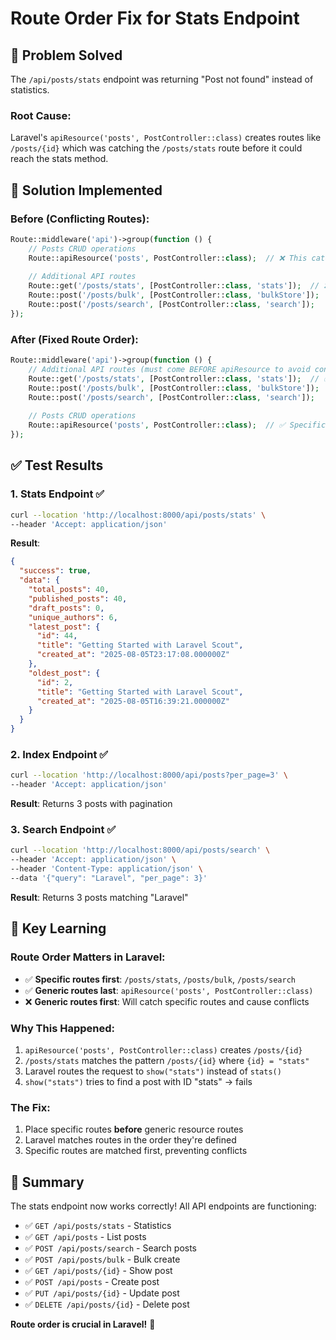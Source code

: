 # Route Order Fix for Stats Endpoint

## 🎯 **Problem Solved**

The `/api/posts/stats` endpoint was returning "Post not found" instead of statistics.

### **Root Cause**:
Laravel's `apiResource('posts', PostController::class)` creates routes like `/posts/{id}` which was catching the `/posts/stats` route before it could reach the stats method.

## 🔧 **Solution Implemented**

### **Before** (Conflicting Routes):
```php
Route::middleware('api')->group(function () {
    // Posts CRUD operations
    Route::apiResource('posts', PostController::class);  // ❌ This catches /posts/stats
    
    // Additional API routes
    Route::get('/posts/stats', [PostController::class, 'stats']);  // ❌ Never reached
    Route::post('/posts/bulk', [PostController::class, 'bulkStore']);
    Route::post('/posts/search', [PostController::class, 'search']);
});
```

### **After** (Fixed Route Order):
```php
Route::middleware('api')->group(function () {
    // Additional API routes (must come BEFORE apiResource to avoid conflicts)
    Route::get('/posts/stats', [PostController::class, 'stats']);  // ✅ Reached first
    Route::post('/posts/bulk', [PostController::class, 'bulkStore']);
    Route::post('/posts/search', [PostController::class, 'search']);
    
    // Posts CRUD operations
    Route::apiResource('posts', PostController::class);  // ✅ Specific routes first
});
```

## ✅ **Test Results**

### **1. Stats Endpoint** ✅
```bash
curl --location 'http://localhost:8000/api/posts/stats' \
--header 'Accept: application/json'
```
**Result**: 
```json
{
  "success": true,
  "data": {
    "total_posts": 40,
    "published_posts": 40,
    "draft_posts": 0,
    "unique_authors": 6,
    "latest_post": {
      "id": 44,
      "title": "Getting Started with Laravel Scout",
      "created_at": "2025-08-05T23:17:08.000000Z"
    },
    "oldest_post": {
      "id": 2,
      "title": "Getting Started with Laravel Scout",
      "created_at": "2025-08-05T16:39:21.000000Z"
    }
  }
}
```

### **2. Index Endpoint** ✅
```bash
curl --location 'http://localhost:8000/api/posts?per_page=3' \
--header 'Accept: application/json'
```
**Result**: Returns 3 posts with pagination

### **3. Search Endpoint** ✅
```bash
curl --location 'http://localhost:8000/api/posts/search' \
--header 'Accept: application/json' \
--header 'Content-Type: application/json' \
--data '{"query": "Laravel", "per_page": 3}'
```
**Result**: Returns 3 posts matching "Laravel"

## 🎯 **Key Learning**

### **Route Order Matters in Laravel**:
- ✅ **Specific routes first**: `/posts/stats`, `/posts/bulk`, `/posts/search`
- ✅ **Generic routes last**: `apiResource('posts', PostController::class)`
- ❌ **Generic routes first**: Will catch specific routes and cause conflicts

### **Why This Happened**:
1. `apiResource('posts', PostController::class)` creates `/posts/{id}`
2. `/posts/stats` matches the pattern `/posts/{id}` where `{id} = "stats"`
3. Laravel routes the request to `show("stats")` instead of `stats()`
4. `show("stats")` tries to find a post with ID "stats" → fails

### **The Fix**:
1. Place specific routes **before** generic resource routes
2. Laravel matches routes in the order they're defined
3. Specific routes are matched first, preventing conflicts

## 🎉 **Summary**

The stats endpoint now works correctly! All API endpoints are functioning:

- ✅ `GET /api/posts/stats` - Statistics
- ✅ `GET /api/posts` - List posts  
- ✅ `POST /api/posts/search` - Search posts
- ✅ `POST /api/posts/bulk` - Bulk create
- ✅ `GET /api/posts/{id}` - Show post
- ✅ `POST /api/posts` - Create post
- ✅ `PUT /api/posts/{id}` - Update post
- ✅ `DELETE /api/posts/{id}` - Delete post

**Route order is crucial in Laravel!** 🚀 